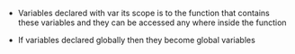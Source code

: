 - Variables declared with var its scope is to the function that contains these variables and they can be accessed any where inside the function

- If variables declared globally then they become global variables

